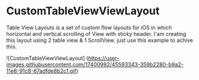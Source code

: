 # CustomTableViewViewLayout

Table View Layouts is a set of custom flow layouts for iOS in which horizontal and vertical scrolling of View with sticky header.
I'am creating this layout using 2 table view & 1 ScrollView. 
just use this example to achive this.

![CustomTableViewViewLayout] (https://user-images.githubusercontent.com/17400992/45593343-359b2280-b9a2-11e8-91c8-67adfde8b2c1.gif)
